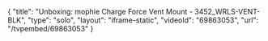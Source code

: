 {
    "title": "Unboxing: mophie Charge Force Vent Mount - 3452_WRLS-VENT-BLK",
    "type": "solo",
    "layout": "iframe-static",
    "videoId": "69863053",
    "url": "\/tvpembed\/69863053"
}